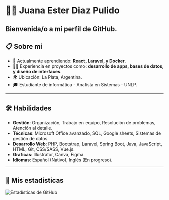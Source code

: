 # 🧑‍💻 Juana Ester Diaz Pulido


Bienvenida/o a mi perfil de GitHub. 
---

## 📋 Sobre mí

- 🌱 Actualmente aprendiendo: **React, Laravel, y Docker**.  
- 👩‍🏭 Experiencia en proyectos como: **desarrollo de apps, bases de datos, y diseño de interfaces**.  
- 🌍 Ubicación: La Plata, Argentina.  
- 🎓 Estudiante de informática - Analista en Sistemas - UNLP.  

---

## 🛠️ Habilidades

- **Gestión**: Organización, Trabajo en equipo, Resolución de problemas, Atención al detalle.
- **Técnicas**: Microsoft Office avanzado, SQL, Google sheets, Sistemas de gestión de datos.
- **Desarrollo Web**: PHP, Bootstrap, Laravel, Spring Boot, Java, JavaScript, HTML, Git, CSS/SASS, Vue.js.
- **Graficas**: Illustrator, Canva, Figma.
- **Idiomas**: Español (Nativo), Inglés (En progreso). 

---
## 🚀 Mis estadísticas

![Estadísticas de GitHub](https://github-readme-stats.vercel.app/api?username=estidy&show_icons=true&theme=radical)
<!--
**estidy/Estidy** is a ✨ _special_ ✨ repository because its `README.md` (this file) appears on your GitHub profile.

Here are some ideas to get you started:

- 🔭 I’m currently working on ...
- 🌱 I’m currently learning ...
- 👯 I’m looking to collaborate on ...
- 🤔 I’m looking for help with ...
- 💬 Ask me about ...
- 📫 How to reach me: ...
- 😄 Pronouns: ...
- ⚡ Fun fact: ...
-->
